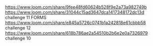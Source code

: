 https://www.loom.com/share/9fee48fd60624b528f9e2a73a982749b
https://www.loom.com/share/31044c15ad3647dca1417348172dc13d challenge 11 FORMS
https://www.loom.com/share/e845a5726c0741b1a242818e61cbbb58 challenge 12
https://www.loom.com/share/618b786ae2a54510b2b6e2e0a7326979 challenge 10

